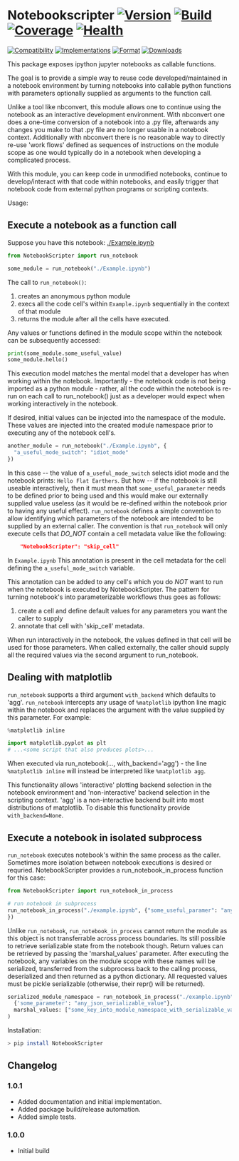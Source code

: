 # Notebookscripter [![Version](https://img.shields.io/pypi/v/NotebookScripter.svg)](https://pypi.python.org/pypi/NotebookScripter) [![Build](https://travis-ci.org/breathe/NotebookScripter.svg?branch=master)](https://travis-ci.org/breathe/NotebookScripter) [![Coverage](https://img.shields.io/coveralls/breathe/NotebookScripter.svg)](https://coveralls.io/r/breathe/NotebookScripter) [![Health](https://codeclimate.com/github/breathe/NotebookScripter/badges/gpa.svg)](https://codeclimate.com/github/breathe/NotebookScripter)

[![Compatibility](https://img.shields.io/pypi/pyversions/NotebookScripter.svg)](https://pypi.python.org/pypi/NotebookScripter)
[![Implementations](https://img.shields.io/pypi/implementation/NotebookScripter.svg)](https://pypi.python.org/pypi/NotebookScripter)
[![Format](https://img.shields.io/pypi/format/NotebookScripter.svg)](https://pypi.python.org/pypi/NotebookScripter)
[![Downloads](https://img.shields.io/pypi/dm/NotebookScripter.svg)](https://pypi.python.org/pypi/NotebookScripter)

This package exposes ipython jupyter notebooks as callable functions.

The goal is to provide a simple way to reuse code developed/maintained in a notebook environment by turning notebooks into callable python functions with parameters optionally supplied as arguments to the function call.

Unlike a tool like nbconvert, this module allows one to continue using the notebook as an interactive development environment. With nbconvert one does a one-time conversion of a notebook into a .py file, afterwards any changes you make to that .py file are no longer usable in a notebook context. Additionally with nbconvert there is no reasonable way to directly re-use 'work flows' defined as sequences of instructions on the module scope as one would typically do in a notebook when developing a complicated process.

With this module, you can keep code in unmodified notebooks, continue to develop/interact with that code within notebooks, and easily trigger that notebook code from external python programs or scripting contexts.

Usage:

## Execute a notebook as a function call

Suppose you have this notebook: [./Example.ipynb](./Example.ipynb)

```python
from NotebookScripter import run_notebook

some_module = run_notebook("./Example.ipynb")
```

The call to `run_notebook()`:

1. creates an anonymous python module
1. execs all the code cell's within `Example.ipynb` sequentially in the context of that module
1. returns the module after all the cells have executed.

Any values or functions defined in the module scope within the notebook can be subsequently accessed:

```python
print(some_module.some_useful_value)
some_module.hello()
```

This execution model matches the mental model that a developer has when working within the notebook. Importantly - the notebook code is not being imported as a python module - rather, all the code within the notebook is re-run on each call to run_notebook() just as a developer would expect when working interactively in the notebook.

If desired, initial values can be injected into the namespace of the module. These values are injected into the created module namespace prior to executing any of the notebook cell's.

```python
another_module = run_notebook("./Example.ipynb", {
  "a_useful_mode_switch": "idiot_mode"
})
```

In this case -- the value of `a_useful_mode_switch` selects idiot mode and the notebook prints: `Hello Flat Earthers`. But how -- if the notebook is still useable interactively, then it must mean that `some_useful_parameter` needs to be defined prior to being used and this would make our externally supplied value useless (as it would be re-defined within the notebook prior to having any useful effect). `run_notebook` defines a simple convention to allow identifying which parameters of the notebook are intended to be supplied by an external caller. The convention is that `run_notebook` will only execute cells that _DO_NOT_ contain a cell metadata value like the following:

```json
    "NotebookScripter": "skip_cell"
```

In `Example.ipynb` This annotation is present in the cell metadata for the cell defining the `a_useful_mode_switch` variable.

This annotation can be added to any cell's which you do _NOT_ want to run when the notebook is executed by NotebookScripter. The pattern for turning notebook's into parameterizable workflows thus goes as follows:

1. create a cell and define default values for any parameters you want the caller to supply
2. annotate that cell with 'skip_cell' metadata.

When run interactively in the notebook, the values defined in that cell will be used for those parameters. When called externally, the caller should supply all the required values via the second argument to run_notebook.

## Dealing with matplotlib

`run_notebook` supports a third argument `with_backend` which defaults to 'agg'. `run_notebook` intercepts any usage of `%matplotlib` ipython line magic within the notebook and replaces the argument with the value supplied by this parameter. For example:

```python
%matplotlib inline

import matplotlib.pyplot as plt
# ...<some script that also produces plots>...
```

When executed via run_notebook(..., with_backend='agg') - the line `%matplotlib inline` will instead be interpreted like `%matplotlib agg`.

This functionality allows 'interactive' plotting backend selection in the notebook environment and 'non-interactive' backend selection in the scripting context. 'agg' is a non-interactive backend built into most distributions of matplotlib. To disable this functionality provide `with_backend=None`.

## Execute a notebook in isolated subprocess

`run_notebook` executes notebook's within the same process as the caller. Sometimes more isolation between notebook executions is desired or requried. NotebookScripter provides a run_notebook_in_process function for this case:

```python
from NotebookScripter import run_notebook_in_process

# run notebook in subprocess
run_notebook_in_process("./example.ipynb", {"some_useful_paramer": "any_json_serializable_value"
})
```

Unlike `run_notebook`, `run_notebook_in_process` cannot return the module as this object is not transferrable across process boundaries. Its still possible to retrieve serializable state from the notebook though. Return values can be retrieved by passing the 'marshal_values' parameter. After executing the notebook, any variables on the module scope with these names will be serialized, transferred from the subprocess back to the calling process, deserialized and then returned as a python dictionary. All requested values must be pickle serializable (otherwise, their repr() will be returned).

```python
serialized_module_namespace = run_notebook_in_process("./example.ipynb",
  {'some_parameter': "any_json_serializable_value"},
  marshal_values: ["some_key_into_module_namespace_with_serializable_value"]
)
```

Installation:

```bash
> pip install NotebookScripter
```

## Changelog

### 1.0.1

- Added documentation and initial implementation.
- Added package build/release automation.
- Added simple tests.

### 1.0.0

- Initial build
